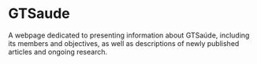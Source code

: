 # GTSaude
A webpage dedicated to presenting information about GTSaúde, including its members and objectives, as well as descriptions of newly published articles and ongoing research.
